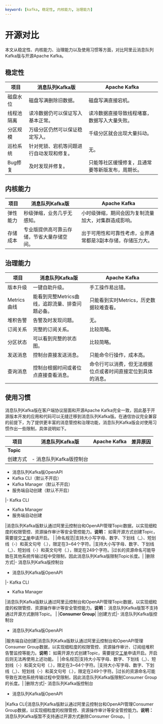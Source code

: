 ```yaml
---
keyword: [kafka, 稳定性, 内核能力, 治理能力]
---
```


# 开源对比

本文从稳定性、内核能力、治理能力以及使用习惯等方面，对比阿里云消息队列Kafka版与开源Apache Kafka。

## 稳定性

|项目|消息队列Kafka版|Apache Kafka|
|--|----------|------------|
|磁盘水位|磁盘写满删除旧数据。|磁盘写满直接宕机。|
|线程池隔离|读冷数据仍可以保证写入基本正常。|读冷数据直接导致线程堵塞，数据写入大量失败。|
|分区规模|万级分区仍然可以保证稳定写入。|千级分区就会出现大量抖动。|
|巡检系统|针对死锁、宕机等问题进行自动发现和修复。|无。|
|Bug修复|及时发现并修复。|只能等社区缓慢修复，且通常要等新版发布，周期长。|

## 内核能力

|项目|消息队列Kafka版|Apache Kafka|
|--|----------|------------|
|弹性能力|秒级弹缩，业务几乎无感知。|小时级弹缩，期间会因为复制流量加大，对集群造成影响。|
|存储成本|专业版提供高可靠云存储，节省大量存储空间。|出于可用性和可靠性考虑，业界通常都是3副本存储，存储压力大。|

## 治理能力

|项目|消息队列Kafka版|Apache Kafka|
|--|----------|------------|
|版本升级|一键自助升级。|手工操作易出错。|
|Metrics曲线|能看到完整Metrics曲线，追踪流量、排查问题必备。|只能看到实时Metrics，历史数据较难查看。|
|堆积告警|告警及时发现问题。|无。|
|订阅关系|完整的订阅关系。|比较简略。|
|分区状态|可以看到完整的状态图。|比较简略。|
|发送消息|控制台直接发送消息。|只能命令行操作，成本高。|
|查询消息|控制台根据时间或者位点直接查看消息。|命令行可以消费，但无法根据位点或者时间直接定位到具体的消息。|

## 使用习惯

消息队列Kafka版在客户端协议层面和开源Apache Kafka完全一致，因此基于开源版本开发的应用和代码可以无缝迁移到消息队列Kafka版。在通信协议完全兼容的前提下，为了提供更丰富的消息管控和治理功能，消息队列Kafka版会对使用习惯作出一些限制，具体说明如下。

|项目|消息队列Kafka版|Apache Kafka|差异原因|
|--|----------|------------|----|
|**Topic**|
|创建方式|-   消息队列Kafka版控制台
-   消息队列Kafka版OpenAPI
-   Kafka CLI（默认不开启）
-   Kafka Manager（默认不开启）
-   服务端自动创建（默认不开启）

|-   Kafka CLI
-   Kafka Manager
-   服务端自动创建

|消息队列Kafka版默认通过阿里云控制台和OpenAPI管理Topic数据，以实现细粒度的权限管控、资源操作审计等安全管控能力。**说明：** 如需开源方式创建Topic，需要提交[工单](https://selfservice.console.aliyun.com/ticket/category/alikafka)申请开启。 |
|命名规范|支持大小写字母、数字、下划线（\_）、短划线（-）和英文句号（.），限定在3~64个字符。|支持大小写字母、数字、下划线（\_）、短划线（-）和英文句号（.），限定在249个字符。|过长的资源命名可能导致在其他系统传输过程中受限制，因此消息队列Kafka版限制Topic长度。|
|删除方式|-   消息队列Kafka版控制台
-   消息队列Kafka版OpenAPI

|-   Kafka CLI
-   Kafka Manager

|消息队列Kafka版默认通过阿里云控制台和OpenAPI管理Topic数据，以实现细粒度的权限管控、资源操作审计等安全管控能力。**说明：** 消息队列Kafka版暂不支持通过开源方式删除Topic。 |
|**Consumer Group**|
|创建方式|-   消息队列Kafka版控制台
-   消息队列Kafka版OpenAPI

|服务端自动创建|消息队列Kafka版默认通过阿里云控制台和OpenAPI管理Consumer Group数据，以实现细粒度的权限管控、资源操作审计、订阅组堆积告警监控等能力。**说明：** 如需开源方式创建Topic，需要提交[工单](https://selfservice.console.aliyun.com/ticket/category/alikafka)申请开启。开启后则无法再使用上述功能。 |
|命名规范|支持大小写字母、数字、下划线（\_）、短划线（-）和英文句号（.），限定在3~64个字符。|支持大小写字母、数字、下划线（\_）、短划线（-）和英文句号（.），限定在249个字符。|过长的资源命名可能导致在其他系统传输过程中受限制，因此消息队列Kafka版限制Consumer Group的长度。|
|删除方式|-   消息队列Kafka版控制台
-   消息队列Kafka版OpenAPI

|Kafka CLI|消息队列Kafka版默认通过阿里云控制台和OpenAPI管理Consumer Group数据，以实现细粒度的权限管控、资源操作审计等安全管控能力。**说明：** 消息队列Kafka版暂不支持通过开源方式删除Consumer Group。 |

